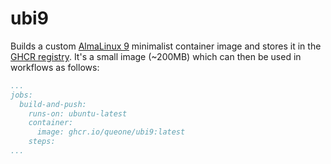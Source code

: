 # ubi9

Builds a custom [AlmaLinux 9](https://almalinux.org/) minimalist container image and stores it in the [GHCR registry](https://github.blog/news-insights/product-news/introducing-github-container-registry/). It's a small image (~200MB) which can then be used in workflows as follows: 

```yaml
...
jobs:
  build-and-push:
    runs-on: ubuntu-latest
    container:
      image: ghcr.io/queone/ubi9:latest
    steps:
...
```
